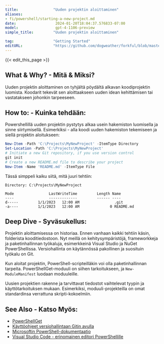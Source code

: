 ```yaml
---
title:                "Uuden projektin aloittaminen"
aliases:
- fi/powershell/starting-a-new-project.md
date:                  2024-01-20T18:04:37.576833-07:00
model:                 gpt-4-1106-preview
simple_title:         "Uuden projektin aloittaminen"

tag:                  "Getting Started"
editURL:              "https://github.com/dogweather/forkful/blob/master/content/fi/powershell/starting-a-new-project.md"
---
```


{{< edit_this_page >}}

## What & Why? - Mitä & Miksi?
Uuden projektin aloittaminen on tyhjältä pöydältä alkavan koodiprojektin luomista. Koodarit tekevät sen aloittaakseen uuden idean kehittämisen tai vastatakseen johonkin tarpeeseen.

## How to: - Kuinka tehdään:
Powershellillä uuden projektin pystytys alkaa usein hakemiston luomisella ja sinne siirtymisellä. Esimerkiksi - alla koodi uuden hakemiston tekemiseen ja siellä projektin aloitukseen:

```PowerShell
New-Item -Path 'C:\Projects\MyNewProject' -ItemType Directory
Set-Location -Path 'C:\Projects\MyNewProject'
# Initiate a new Git repository, if you use version control
git init
# Create a new README.md file to describe your project
New-Item -Name 'README.md' -ItemType File
```

Tässä simppeli kaiku siitä, mitä juuri tehtiin:

```
Directory: C:\Projects\MyNewProject

Mode                LastWriteTime         Length Name
----                -------------         ------ ----
d-----         1/1/2023   12:00 AM                .git
-a----         1/1/2023   12:00 AM              0 README.md
```

## Deep Dive - Syväsukellus:
Projektin aloittamisessa on historiaa. Ennen vanhaan kaikki tehtiin käsin, folderista kooditiedostoon. Nyt meillä on kehitysympäristöjä, frameworkkeja ja paketinhallinnan työkaluja, esimerkkeinä Visual Studio ja NuGet PowerShellissa. Versiohallinta on käytännössä pakollinen ja suosituin työkalu on Git.

Kun aloitat projektin, PowerShell-scripteilläkin voi olla paketinhallinnan tarpeita. PowerShellGet-moduuli on siihen tarkoitukseen, ja `New-ModuleManifest` luodaan moduuleille.

Uusien projektien rakenne ja tarvittavat tiedostot vaihtelevat tyypin ja käyttötarkoituksen mukaan. Esimerkiksi, moduuli-projekteilla on omat standardinsa verrattuna skripti-kokoelmiin.

## See Also - Katso Myös:
- [PowerShellGet](https://docs.microsoft.com/en-us/powershell/module/powershellget/?view=powershell-7.1)
- [Käyttöohjeet versiohallintaan Gitin avulla](https://git-scm.com/book/fi/v2)
- [Microsoftin PowerShell-dokumentaatio](https://docs.microsoft.com/fi-fi/powershell/)
- [Visual Studio Code - erinomainen editori PowerShellille](https://code.visualstudio.com/docs/languages/powershell)

